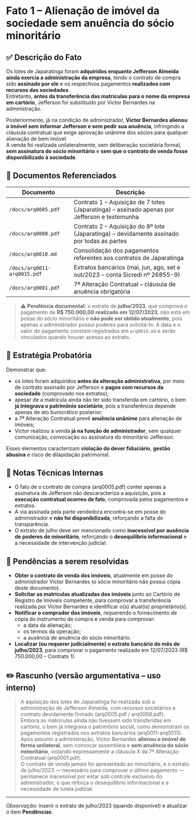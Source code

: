 # Fato 1 – Alienação de imóvel da sociedade sem anuência do sócio minoritário

## ✅ Descrição do Fato

Os lotes de Japaratinga foram **adquiridos enquanto Jefferson Almeida ainda exercia a administração da empresa**, tendo o contrato de compra sido **assinado por ele** e os respectivos pagamentos **realizados com recursos das sociedades**.  
Entretanto, **antes da transferência das matrículas para o nome da empresa em cartório**, Jefferson foi substituído por Victor Bernardes na administração.

Posteriormente, já na condição de administrador, **Victor Bernardes alienou o imóvel sem informar Jefferson e sem pedir sua anuência**, infringindo a cláusula contratual que exige aprovação unânime dos sócios para qualquer alienação de bem imóvel.  
A venda foi realizada unilateralmente, sem deliberação societária formal, **sem assinatura do sócio minoritário** e **sem que o contrato de venda fosse disponibilizado à sociedade**.

## 📄 Documentos Referenciados

| Documento | Descrição |
|----------|-----------|
| `/docs/arq0005.pdf` | Contrato 1 – Aquisição de 7 lotes (Japaratinga) – assinado apenas por Jefferson e testemunha |
| `/docs/arq0008.pdf` | Contrato 2 – Aquisição do 8º lote (Japaratinga) – devidamente assinado por todas as partes |
| `/docs/arq0010.md`  | Consolidação dos pagamentos referentes aos contratos de Japaratinga |
| `/docs/arq0011-arq0015.pdf` | Extratos bancários (mai, jun, ago, set e out/2023 – conta Sicredi nº 26855-9) |
| `/docs/arq0001.pdf` | 7ª Alteração Contratual – cláusula de anuência obrigatória |

> ⚠️ **Pendência documental:** o extrato de **julho/2023**, que comprova o pagamento de **R$ 750.000,00 realizado em 12/07/2023**, não está em posse do sócio minoritário e **não pode ser obtido atualmente**, pois apenas o administrador possui poderes para solicitá-lo. A data e o valor do pagamento constam registrados em `arq0010.md` e serão vinculados quando houver acesso ao extrato.

## 🧩 Estratégia Probatória

Demonstrar que:

- os lotes foram adquiridos **antes da alteração administrativa**, por meio de contrato assinado por Jefferson e **pagos com recursos da sociedade** (comprovado nos extratos);
- apesar de a matrícula ainda não ter sido transferida em cartório, o bem **já integrava o patrimônio societário**, pois a transferência depende apenas de ato burocrático posterior;
- a 7ª Alteração Contratual prevê **anuência unânime** para alienação de imóveis;
- Victor realizou a venda **já na função de administrador**, sem qualquer comunicação, convocação ou assinatura do minoritário Jefferson.

Esses elementos caracterizam **violação do dever fiduciário**, **gestão abusiva** e risco de dilapidação patrimonial.

## 📝 Notas Técnicas Internas

- O fato de o contrato de compra (arq0005.pdf) conter apenas a assinatura de Jefferson não descaracteriza a aquisição, pois a **execução contratual ocorreu de fato**, comprovada pelos pagamentos e extratos.
- A via assinada pela parte vendedora encontra-se em posse do administrador e **não foi disponibilizada**, reforçando a falta de transparência.
- O extrato de julho deve ser mencionado como **inacessível por ausência de poderes do minoritário**, reforçando o **desequilíbrio informacional** e a necessidade de intervenção judicial.

## 🔎 Pendências a serem resolvidas

- **Obter o contrato de venda dos imóveis**, atualmente em posse do administrador Victor Bernardes (o sócio minoritário não possui cópia deste documento).
- **Solicitar as matrículas atualizadas dos imóveis** junto ao Cartório de Registro de Imóveis competente, para comprovar a transferência realizada por Victor Bernardes e identificar o(s) atual(is) proprietário(s).
- **Notificar o comprador dos imóveis**, requerendo o fornecimento de cópia do instrumento de compra e venda para comprovar:
  - a data da alienação;
  - os termos da operação;
  - a ausência de anuência do sócio minoritário.
- **Localizar (ou requerer judicialmente) o extrato bancário do mês de julho/2023**, para comprovar o pagamento realizado em 12/07/2023 (R$ 750.000,00 – Contrato 1).

## ✏️ Rascunho (versão argumentativa – uso interno)

> A aquisição dos lotes de Japaratinga foi realizada sob a administração de Jefferson Almeida, com recursos societários e contrato devidamente firmado (arq0005.pdf / arq0008.pdf).  
> Embora as matrículas ainda não tivessem sido transferidas em cartório, o bem já integrava o patrimônio social, como demonstram os pagamentos registrados nos extratos bancários (arq0011-arq0015).  
> Após assumir a administração, Victor Bernardes **alienou o imóvel de forma unilateral**, sem convocar assembleia e **sem anuência do sócio minoritário**, violando expressamente a cláusula X da 7ª Alteração Contratual (arq0001.pdf).  
> O contrato de venda jamais foi apresentado ao minoritário, e o extrato de julho/2023 — necessário para comprovar o último pagamento — permanece inacessível por estar sob controle exclusivo do administrador, o que reforça o desequilíbrio informacional e a necessidade de tutela judicial.

---

*Observação:* inserir o extrato de julho/2023 (quando disponível) e atualizar o item **Pendências**.
